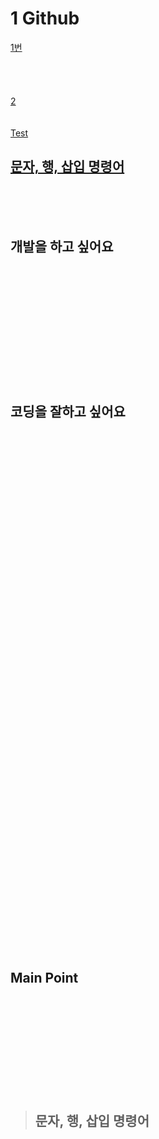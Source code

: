 # 1 Github

[1번](#개발을-하고-싶어요)
<br>
<br><br><br>
<br>
[2](#코딩을-잘하고-싶어요)
<br>
<br>
<br>
[Test](#main-point)

## [문자, 행, 삽입 명령어](#문자_행_삽입_)

<br><br>
<br>

## 개발을 하고 싶어요
<br>
<br><br><br>
<br>
<br>
<br>
<br>
<br><br>
<br>

## 코딩을 잘하고 싶어요



<br>
<br><br><br>
<br>
<br>
<br>
<br>
<br><br>
<br>
<br>
<br><br><br>
<br>
<br>
<br>
<br>
<br><br>
<br><br>
<br><br><br>
<br>
<br>
<br>
<br>
<br><br>
<br><br>
<br><br><br>
<br>
<br>
<br>
<br>
<br><br>
<br>
<br>
<br><br><br>
<br>

## Main Point
<br>
<br><br>
<br><br>
<br><br><br>
<br>

> ## 문자, 행, 삽입 명령어


<br>
<br>
<br>
<br><br>
<br><br>
<br><br><br>
<br>
<br>
<br>
<br>
<br><br>
<br>
